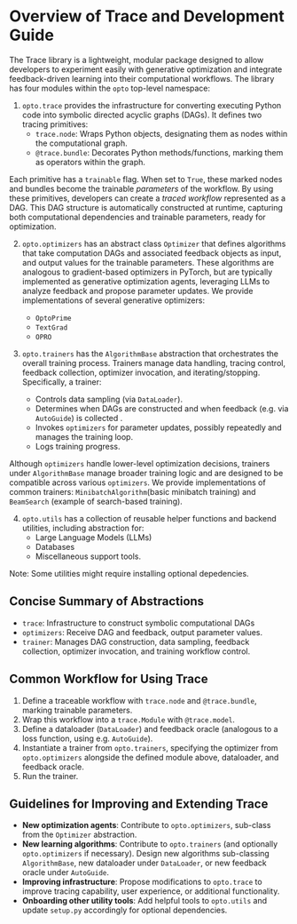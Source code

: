 # Overview of Trace and Development Guide

The Trace library is a lightweight, modular package designed to allow developers to experiment easily with generative optimization and integrate feedback-driven learning into their computational workflows.
The library has four modules within the `opto` top-level namespace:

1. `opto.trace` provides the infrastructure for converting executing Python code into symbolic directed acyclic graphs (DAGs). 
It defines two tracing primitives:
    - `trace.node`: Wraps Python objects, designating them as nodes within the computational graph.
    - `@trace.bundle`: Decorates Python methods/functions, marking them as operators within the graph.

Each primitive has a `trainable` flag. 
When set to `True`, these marked nodes and bundles become the trainable *parameters* of the workflow.
By using these primitives, developers can create a *traced workflow* represented as a DAG.
This DAG structure is automatically constructed at runtime, capturing both computational dependencies and trainable parameters, ready for optimization.

2. `opto.optimizers` has an abstract class `Optimizer` that defines algorithms that take computation DAGs and associated feedback objects as input, and output values for the trainable parameters.
These algorithms are analogous to gradient-based optimizers in PyTorch, but are typically implemented as generative optimization agents, leveraging LLMs to analyze feedback and propose parameter updates.
We provide implementations of several generative optimizers:
    - `OptoPrime`
    - `TextGrad`
    - `OPRO`

3. `opto.trainers` has the `AlgorithmBase` abstraction that orchestrates the overall training process.
Trainers manage data handling, tracing control, feedback collection, optimizer invocation, and iterating/stopping. Specifically, a trainer:
    - Controls data sampling (via `DataLoader`).
    - Determines when DAGs are constructed and when feedback (e.g. via `AutoGuide`) is collected .
    - Invokes `optimizers` for parameter updates, possibly repeatedly and manages the training loop.
    - Logs training progress.

Although `optimizers` handle lower-level optimization decisions, trainers under `AlgorithmBase` manage broader training logic and are designed to be compatible across various `optimizers`.
We provide implementations of common trainers: `MinibatchAlgorithm`(basic minibatch training) and `BeamSearch` (example of search-based training).

4. `opto.utils` has a collection of reusable helper functions and backend utilities, including abstraction for:
    - Large Language Models (LLMs)
    - Databases
    - Miscellaneous support tools.

Note: Some utilities might require installing optional depedencies.

## Concise Summary of Abstractions
  - `trace`: Infrastructure to construct symbolic computational DAGs
  - `optimizers`: Receive DAG and feedback, output parameter values.
  - `trainer`: Manages DAG construction, data sampling, feedback collection, optimizer invocation, and training workflow control.

## Common Workflow for Using Trace

1. Define a traceable workflow with `trace.node` and `@trace.bundle`, marking trainable parameters. 
2. Wrap this workflow into a `trace.Module` with `@trace.model`.
3. Define a dataloader (`DataLoader`) and feedback oracle (analogous to a loss function, using e.g. `AutoGuide`). 
4. Instantiate a trainer from `opto.trainers`, specifying the optimizer from `opto.optimizers` alongside the defined module above, dataloader, and feedback oracle.
5. Run the trainer. 

## Guidelines for Improving and Extending Trace
  - **New optimization agents**: Contribute to `opto.optimizers`, sub-class from the `Optimizer` abstraction.
  - **New learning algorithms**: Contribute to `opto.trainers` (and optionally `opto.optimizers` if necessary). Design new algorithms sub-classing `AlgorithmBase`, new dataloader under `DataLoader`, or new feedback oracle under `AutoGuide`. 
  - **Improving infrastructure**: Propose modifications to `opto.trace` to improve tracing capability, user experience, or additional functionality.
  - **Onboarding other utility tools**: Add helpful tools to `opto.utils` and update `setup.py` accordingly for optional dependencies.
